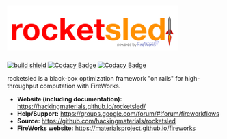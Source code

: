 
# <img alt="rocketsled" src="docs_rst/_static/rsfw.png" width="400">
[![build shield](https://circleci.com/gh/hackingmaterials/rocketsled/tree/master.svg?style=shield&circle-token=83bfd1d89c4c599435dc358fc7c54243af40b503)](https://circleci.com/gh/hackingmaterials/rocketsled)
[![Codacy Badge](https://api.codacy.com/project/badge/Grade/3e4e2ac81f8d47c58759c386a6377e7d)](https://www.codacy.com/app/ardunn/rocketsled?utm_source=github.com&amp;utm_medium=referral&amp;utm_content=hackingmaterials/rocketsled&amp;utm_campaign=Badge_Grade)
[![Codacy Badge](https://api.codacy.com/project/badge/Coverage/3e4e2ac81f8d47c58759c386a6377e7d)](https://www.codacy.com/app/ardunn/rocketsled?utm_source=github.com&utm_medium=referral&utm_content=hackingmaterials/rocketsled&utm_campaign=Badge_Coverage)

rocketsled is a black-box optimization framework "on rails" for high-throughput computation with FireWorks.

- **Website (including documentation):** https://hackingmaterials.github.io/rocketsled/
- **Help/Support:** https://groups.google.com/forum/#!forum/fireworkflows
- **Source:** https://github.com/hackingmaterials/rocketsled
- **FireWorks website:** https://materialsproject.github.io/fireworks